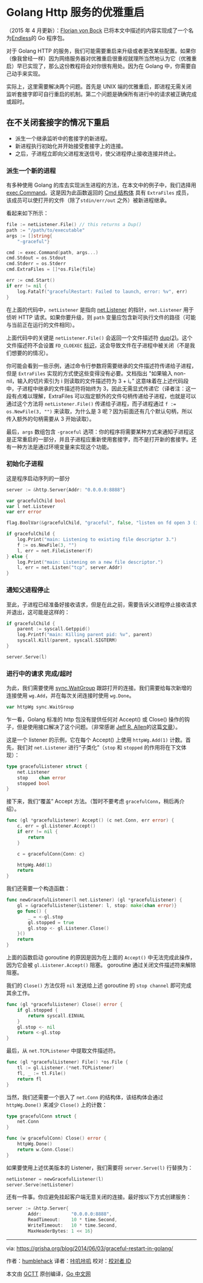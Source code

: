 # Golang Http 服务的优雅重启

（2015 年 4 月更新）：[Florian von Bock](https://github.com/fvbock) 已将本文中描述的内容实现成了一个名为[Endless](https://github.com/fvbock/endless)的 Go 程序包。

对于 Golang HTTP 的服务，我们可能需要重启来升级或者更改某些配置。如果你（像我曾经一样）因为网络服务器对优雅重启很重视就理所当然地认为它（优雅重启）早已实现了，那么这份教程将会对你很有用处。因为在 Golang 中，你需要自己动手来实现。

实际上，这里需要解决两个问题。首先是 UNIX 端的优雅重启，即进程无需关闭监听套接字即可自行重启的机制。第二个问题是确保所有进行中的请求被正确完成或超时。

## 在不关闭套接字的情况下重启
- 派生一个继承监听中的套接字的新进程。
- 新进程执行初始化并开始接受套接字上的连接。
- 之后，子进程立即向父进程发送信号，使父进程停止接收连接并终止。

### 派生一个新的进程
有多种使用 Golang 的库去实现派生进程的方法，在本文中的例子中，我们选择用 [exec.Command](https://golang.org/pkg/os/exec/#Command)。这是因为此函数返回的 [Cmd 结构体](https://golang.org/pkg/os/exec/#Cmd) 具有 `ExtraFiles` 成员，该成员可以使打开的文件（除了`stdin/err/out` 之外）被新进程继承。

看起来如下所示：

```go
file := netListener.File() // this returns a Dup()
path := "/path/to/executable"
args := []string{
    "-graceful"}

cmd := exec.Command(path, args...)
cmd.Stdout = os.Stdout
cmd.Stderr = os.Stderr
cmd.ExtraFiles = []*os.File{file}

err := cmd.Start()
if err != nil {
    log.Fatalf("gracefulRestart: Failed to launch, error: %v", err)
}
```

在上面的代码中，`netListener` 是指向 [net.Listener](https://golang.org/pkg/net/#Listener) 的指针，`net.Listener` 用于侦听 HTTP 请求。如果你要升级，则 `path` 变量应包含新可执行文件的路径（可能与当前正在运行的文件相同）。

上面代码中的关键是 `netListener.File()` 会返回一个文件描述符 [dup(2)](https://pubs.opengroup.org/onlinepubs/009695399/functions/dup.html)。这个文件描述符不会设置 `FD_CLOEXEC` [标识](https://pubs.opengroup.org/onlinepubs/009695399/functions/fcntl.html)，这会导致文件在子进程中被关闭（不是我们想要的的情况）。

你可能会看到一些示例，通过命令行参数将需要继承的文件描述符传递给子进程，但是 `ExtraFiles` 实现的方式使这些变得没有必要。文档指出 "如果输入 non-nil，输入的切片索引为 i 则读取的文件描述符为 3 + i。” 这意味着在上述代码段中，子进程中继承的文件描述符将始终为 3，因此无需显式传递它（译者注：这一段有点难以理解，ExtraFiles 可以指定额外的文件句柄传递给子进程，也就是可以通过这个方法将 `netListener.File()` 传递给子进程，而子进程通过 `f := os.NewFile(3, "")` 来读取，为什么是 3 呢？因为前面还有几个默认句柄，所以传入额外的句柄需要从 3 开始读取）。

最后，`args` 数组包含 `-graceful` 选项：你的程序将需要某种方式来通知子进程这是正常重启的一部分，并且子进程应重新使用套接字，而不是打开新的套接字。还有一种方法是通过环境变量来实现这个功能。

### 初始化子进程
这是程序启动序列的一部分

```go
server := &http.Server{Addr: "0.0.0.0:8888"}

var gracefulChild bool
var l net.Listever
var err error

flag.BoolVar(&gracefulChild, "graceful", false, "listen on fd open 3 (internal use only)")

if gracefulChild {
    log.Print("main: Listening to existing file descriptor 3.")
    f := os.NewFile(3, "")
    l, err = net.FileListener(f)
} else {
    log.Print("main: Listening on a new file descriptor.")
    l, err = net.Listen("tcp", server.Addr)
}
```

### 通知父进程停止
至此，子进程已经准备好接收请求，但是在此之前，需要告诉父进程停止接收请求并退出，这可能是这样的：

```go
if gracefulChild {
    parent := syscall.Getppid()
    log.Printf("main: Killing parent pid: %v", parent)
    syscall.Kill(parent, syscall.SIGTERM)
}

server.Serve(l)
```

### 进行中的请求 完成/超时
为此，我们需要使用 [sync.WaitGroup](https://golang.org/pkg/sync/#WaitGroup) 跟踪打开的连接。我们需要给每次新增的连接使用 `wg.Add`，并在每次关闭连接时使用 `wg.Done`。

```go
var httpWg sync.WaitGroup
```

乍一看，Golang 标准的 http 包没有提供任何对 Accept() 或 Close() 操作的钩子，但是使用接口解决了这个问题。（非常感谢 [Jeff R. Allen](http://nella.org/jra/)的这篇[文章](http://blog.nella.org/zero-downtime-upgrades-of-tcp-servers-in-go/)）。

这是一个 listener 的示例，它在每个 Accept() 上使用 `httpWg.Add(1)` 计数。首先，我们对 `net.Listener` 进行“子类化”（`stop` 和 `stopped` 的作用将在下文体现）：

```go
type gracefulListener struct {
    net.Listener
    stop    chan error
    stopped bool
}
```

接下来，我们“覆盖” Accept 方法。（暂时不要考虑 `gracefulConn`，稍后再介绍）。

```go
func (gl *gracefulListener) Accept() (c net.Conn, err error) {
    c, err = gl.Listener.Accept()
    if err != nil {
        return
    }

    c = gracefulConn{Conn: c}

    httpWg.Add(1)
    return
}
```

我们还需要一个构造函数：

```go
func newGracefulListener(l net.Listener) (gl *gracefulListener) {
    gl = &gracefulListener{Listener: l, stop: make(chan error)}
    go func() {
        _ = <-gl.stop
        gl.stopped = true
        gl.stop <- gl.Listener.Close()
    }()
    return
}
```

上面的函数启动 goroutine 的原因是因为在上面的 `Accept()` 中无法完成此操作，因为它会被 `gl.Listener.Accept()` 阻塞。 goroutine 通过关闭文件描述符来解除阻塞。

我们的 `Close()` 方法仅将 `nil` 发送给上述 goroutine 的 `stop channel` 即可完成其余工作。

```go
func (gl *gracefulListener) Close() error {
    if gl.stopped {
        return syscall.EINVAL
    }
    gl.stop <- nil
    return <-gl.stop
}
```

最后，从 `net.TCPListener` 中提取文件描述符。

```go
func (gl *gracefulListener) File() *os.File {
    tl := gl.Listener.(*net.TCPListener)
    fl, _ := tl.File()
    return fl
}
```

当然，我们还需要一个嵌入了 `net.Conn` 的结构体，该结构体会通过 `httpWg.Done()` 来减少 `Close()` 上的计数：

```go
type gracefulConn struct {
    net.Conn
}

func (w gracefulConn) Close() error {
    httpWg.Done()
    return w.Conn.Close()
}
```

如果要使用上述优美版本的 Listener，我们需要将 `server.Serve(l)` 行替换为：

```go
netListener = newGracefulListener(l)
server.Serve(netListener)
```

还有一件事。你应避免挂起客户端无意关闭的连接。最好按以下方式创建服务：

```go
server := &http.Server{
        Addr:           "0.0.0.0:8888",
        ReadTimeout:    10 * time.Second,
        WriteTimeout:   10 * time.Second,
        MaxHeaderBytes: 1 << 16}
```

----------------

via: https://grisha.org/blog/2014/06/03/graceful-restart-in-golang/

作者：[humblehack](https://twitter.com/humblehack)
译者：[咔叽咔叽](https://github.com/watermelo)
校对：[校对者 ID](https://github.com/校对者ID)

本文由 [GCTT](https://github.com/studygolang/GCTT) 原创编译，[Go 中文网](https://studygolang.com)